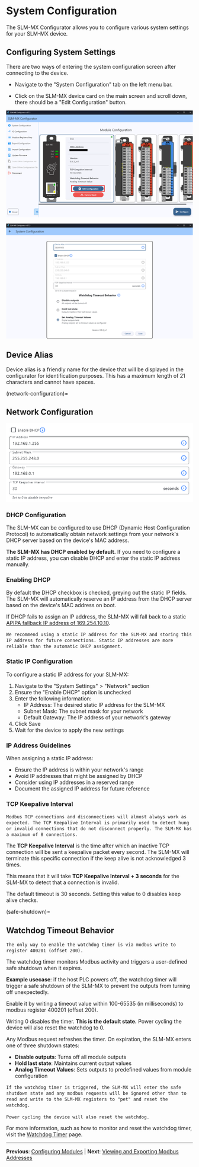 # System Configuration

The SLM-MX Configurator allows you to configure various system settings for your SLM-MX device.

## Configuring System Settings

There are two ways of entering the system configuration screen after connecting to the device.

- Navigate to the "System Configuration" tab on the left menu bar.

- Click on the SLM-MX device card on the main screen and scroll down, there should be a "Edit Configuration" button.

![Edit Configuration Button](/images/configurator/editConfigurationButton.png)

![System Configuration](/images/configurator/systemConfiguration.png)
## Device Alias

Device alias is a friendly name for the device that will be displayed in the configurator for identification purposes. This has a maximum length of 21 characters and cannot have spaces.

(network-configuration)=
## Network Configuration
![Network Configuration](/images/configurator/networkConfiguration.png)
### DHCP Configuration

The SLM-MX can be configured to use DHCP (Dynamic Host Configuration Protocol) to automatically obtain network settings from your network's DHCP server based on the device's MAC address.

**The SLM-MX has DHCP enabled by default.** If you need to configure a static IP address, you can disable DHCP and enter the static IP address manually.

### Enabling DHCP

By default the DHCP checkbox is checked, greying out the static IP fields. The SLM-MX will automatically reserve an IP address from the DHCP server based on the device's MAC address on boot.

If DHCP fails to assign an IP address, the SLM-MX will fall back to a static [APIPA fallback IP address of 169.254.10.10](manual-connection). 

```{tip}
We recommend using a static IP address for the SLM-MX and storing this IP address for future connections. Static IP addresses are more reliable than the automatic DHCP assignment.
```

### Static IP Configuration

To configure a static IP address for your SLM-MX:

1. Navigate to the "System Settings" > "Network" section
2. Ensure the "Enable DHCP" option is unchecked
3. Enter the following information:
   - IP Address: The desired static IP address for the SLM-MX
   - Subnet Mask: The subnet mask for your network
   - Default Gateway: The IP address of your network's gateway
4. Click Save
5. Wait for the device to apply the new settings

### IP Address Guidelines

When assigning a static IP address:

- Ensure the IP address is within your network's range
- Avoid IP addresses that might be assigned by DHCP
- Consider using IP addresses in a reserved range
- Document the assigned IP address for future reference

### TCP Keepalive Interval
```{important}
Modbus TCP connections and disconnections will almost always work as expected. The TCP Keepalive Interval is primarily used to detect hung or invalid connections that do not disconnect properly. The SLM-MX has a maximum of 8 connections.
```
The **TCP Keepalive Interval** is the time after which an inactive TCP connection will be sent a keepalive packet every second. The SLM-MX will terminate this specific connection if the keep alive is not acknowledged 3 times. 

This means that it will take **TCP Keepalive Interval + 3 seconds** for the SLM-MX to detect that a connection is invalid.

The default timeout is 30 seconds. Setting this value to 0 disables keep alive checks.

(safe-shutdown)=
## Watchdog Timeout Behavior

```{important}
The only way to enable the watchdog timer is via modbus write to register 400201 (offset 200).
```
The watchdog timer monitors Modbus activity and triggers a user-defined safe shutdown when it expires. 

**Example usecase**: if the host PLC powers off, the watchdog timer will trigger a safe shutdown of the SLM-MX to prevent the outputs from turning off unexpectedly.

Enable it by writing a timeout value within 100-65535 (in milliseconds) to modbus register 400201 (offset 200).

Writing 0 disables the timer. **This is the default state.** Power cycling the device will also reset the watchdog to 0.

Any Modbus request refreshes the timer. On expiration, the SLM-MX enters one of three shutdown states:

- **Disable outputs**: Turns off all module outputs
- **Hold last state**: Maintains current output values
- **Analog Timeout Values**: Sets outputs to predefined values from module configuration

```{note}
If the watchdog timer is triggered, the SLM-MX will enter the safe shutdown state and any modbus requests will be ignored other than to read and write to the SLM-MX registers to "pet" and reset the watchdog. 

Power cycling the device will also reset the watchdog.
```

For more information, such as how to monitor and reset the watchdog timer, visit the [Watchdog Timer](../device/modbus-watchdog) page.

---

**Previous**: [Configuring Modules](configuring-modules) | **Next**: [Viewing and Exporting Modbus Addresses](modbus-addresses) 